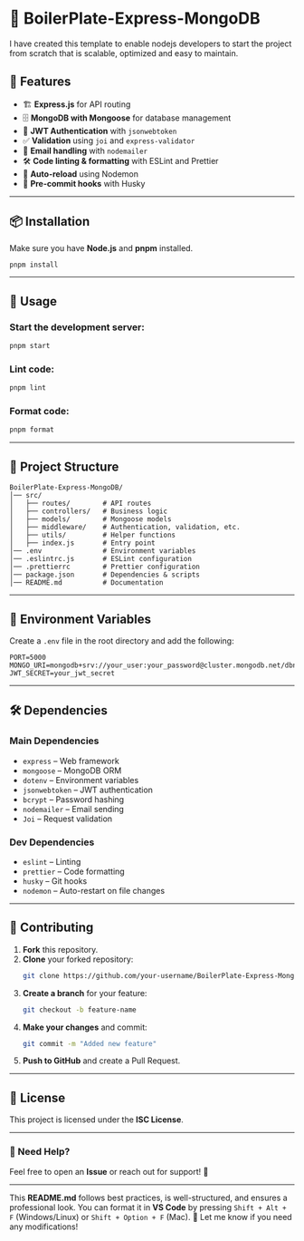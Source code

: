 # 🚀 BoilerPlate-Express-MongoDB

I have created this template to enable nodejs developers to start the project from scratch that is scalable, optimized and easy to maintain.

## 📌 Features

- 🏗 **Express.js** for API routing
- 🗄 **MongoDB with Mongoose** for database management
- 🔐 **JWT Authentication** with `jsonwebtoken`
- ✅ **Validation** using `joi` and `express-validator`
- 📩 **Email handling** with `nodemailer`
- 🛠 **Code linting & formatting** with ESLint and Prettier
- 🔄 **Auto-reload** using Nodemon
- 🔧 **Pre-commit hooks** with Husky

---

## 📦 Installation

Make sure you have **Node.js** and **pnpm** installed.

```sh
pnpm install
```

---

## 🚀 Usage

### Start the development server:

```sh
pnpm start
```

### Lint code:

```sh
pnpm lint
```

### Format code:

```sh
pnpm format
```

---

## 📂 Project Structure

```
BoilerPlate-Express-MongoDB/
│── src/
│   ├── routes/        # API routes
│   ├── controllers/   # Business logic
│   ├── models/        # Mongoose models
│   ├── middleware/    # Authentication, validation, etc.
│   ├── utils/         # Helper functions
│   ├── index.js       # Entry point
│── .env               # Environment variables
│── .eslintrc.js       # ESLint configuration
│── .prettierrc        # Prettier configuration
│── package.json       # Dependencies & scripts
│── README.md          # Documentation
```

---

## 🔑 Environment Variables

Create a `.env` file in the root directory and add the following:

```env
PORT=5000
MONGO_URI=mongodb+srv://your_user:your_password@cluster.mongodb.net/dbname
JWT_SECRET=your_jwt_secret
```

---

## 🛠 Dependencies

### **Main Dependencies**

- `express` – Web framework
- `mongoose` – MongoDB ORM
- `dotenv` – Environment variables
- `jsonwebtoken` – JWT authentication
- `bcrypt` – Password hashing
- `nodemailer` – Email sending
- `Joi` – Request validation

### **Dev Dependencies**

- `eslint` – Linting
- `prettier` – Code formatting
- `husky` – Git hooks
- `nodemon` – Auto-restart on file changes

---

## 🤝 Contributing

1. **Fork** this repository.
2. **Clone** your forked repository:
   ```sh
   git clone https://github.com/your-username/BoilerPlate-Express-MongoDB.git
   ```
3. **Create a branch** for your feature:
   ```sh
   git checkout -b feature-name
   ```
4. **Make your changes** and commit:
   ```sh
   git commit -m "Added new feature"
   ```
5. **Push to GitHub** and create a Pull Request.

---

## 📜 License

This project is licensed under the **ISC License**.

---

### 📧 Need Help?

Feel free to open an **Issue** or reach out for support! 🚀

---

This **README.md** follows best practices, is well-structured, and ensures a professional look. You can format it in **VS Code** by pressing `Shift + Alt + F` (Windows/Linux) or `Shift + Option + F` (Mac). 🚀 Let me know if you need any modifications!
